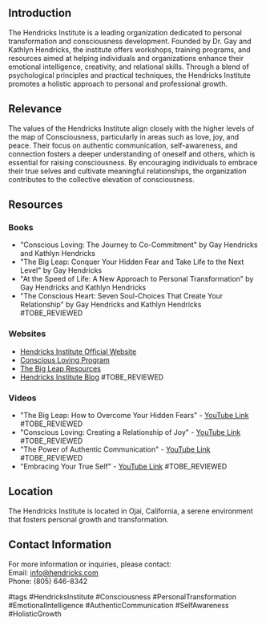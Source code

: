 ## Introduction
The Hendricks Institute is a leading organization dedicated to personal transformation and consciousness development. Founded by Dr. Gay and Kathlyn Hendricks, the institute offers workshops, training programs, and resources aimed at helping individuals and organizations enhance their emotional intelligence, creativity, and relational skills. Through a blend of psychological principles and practical techniques, the Hendricks Institute promotes a holistic approach to personal and professional growth.

## Relevance
The values of the Hendricks Institute align closely with the higher levels of the map of Consciousness, particularly in areas such as love, joy, and peace. Their focus on authentic communication, self-awareness, and connection fosters a deeper understanding of oneself and others, which is essential for raising consciousness. By encouraging individuals to embrace their true selves and cultivate meaningful relationships, the organization contributes to the collective elevation of consciousness.

## Resources

### Books
- "Conscious Loving: The Journey to Co-Commitment" by Gay Hendricks and Kathlyn Hendricks
- "The Big Leap: Conquer Your Hidden Fear and Take Life to the Next Level" by Gay Hendricks
- "At the Speed of Life: A New Approach to Personal Transformation" by Gay Hendricks and Kathlyn Hendricks
- "The Conscious Heart: Seven Soul-Choices That Create Your Relationship" by Gay Hendricks and Kathlyn Hendricks #TOBE_REVIEWED

### Websites
- [Hendricks Institute Official Website](https://www.hendricks.com)
- [Conscious Loving Program](https://www.hendricks.com/conscious-loving)
- [The Big Leap Resources](https://www.hendricks.com/the-big-leap)
- [Hendricks Institute Blog](https://www.hendricks.com/blog) #TOBE_REVIEWED

### Videos
- "The Big Leap: How to Overcome Your Hidden Fears" - [YouTube Link](https://www.youtube.com/watch?v=example1) #TOBE_REVIEWED
- "Conscious Loving: Creating a Relationship of Joy" - [YouTube Link](https://www.youtube.com/watch?v=example2) #TOBE_REVIEWED
- "The Power of Authentic Communication" - [YouTube Link](https://www.youtube.com/watch?v=example3) #TOBE_REVIEWED
- "Embracing Your True Self" - [YouTube Link](https://www.youtube.com/watch?v=example4) #TOBE_REVIEWED

## Location
The Hendricks Institute is located in Ojai, California, a serene environment that fosters personal growth and transformation.

## Contact Information
For more information or inquiries, please contact:  
Email: info@hendricks.com  
Phone: (805) 646-8342  

#tags 
#HendricksInstitute #Consciousness #PersonalTransformation #EmotionalIntelligence #AuthenticCommunication #SelfAwareness #HolisticGrowth
